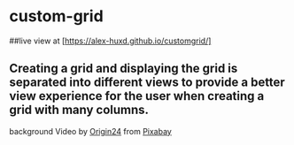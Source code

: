# custom-grid


##live view at [https://alex-huxd.github.io/customgrid/]

## Creating a grid and displaying the grid is separated into different views to provide a better view experience for the user when creating a grid with many columns.



background Video by <a href="https://pixabay.com/users/origin24-19809847/?utm_source=link-attribution&amp;utm_medium=referral&amp;utm_campaign=image&amp;utm_content=79245">Origin24</a> from <a href="https://pixabay.com/?utm_source=link-attribution&amp;utm_medium=referral&amp;utm_campaign=image&amp;utm_content=79245">Pixabay</a>
